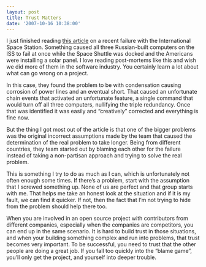 ```yaml
---
layout: post
title: Trust Matters
date: '2007-10-16 10:38:00'
---
```



I just finished reading [this article](http://www.spectrum.ieee.org/print/5598) on a recent failure with the International Space Station. Something caused all three Russian-built computers on the ISS to fail at once while the Space Shuttle was docked and the Americans were installing a solar panel. I love reading post-mortems like this and wish we did more of them in the software industry. You certainly learn a lot about what can go wrong on a project.

In this case, they found the problem to be with condensation causing corrosion of power lines and an eventual short. That caused an unfortunate chain events that activated an unfortunate feature, a single command that would turn off all three computers, nullifying the triple redundancy. Once that was identified it was easily and “creatively” corrected and everything is fine now.

But the thing I got most out of the article is that one of the bigger problems was the original incorrect assumptions made by the team that caused the determination of the real problem to take longer. Being from different countries, they team started out by blaming each other for the failure instead of taking a non-partisan approach and trying to solve the real problem.

This is something I try to do as much as I can, which is unfortunately not often enough some times. If there’s a problem, start with the assumption that I screwed something up. None of us are perfect and that group starts with me. That helps me take an honest look at the situation and if it is my fault, we can find it quicker. If not, then the fact that I’m not trying to hide from the problem should help there too.

When you are involved in an open source project with contributors from different companies, especially when the companies are competitors, you can end up in the same scenario. It is hard to build trust in those situations, and when your building something complex and run into problems, that trust becomes very important. To be successful, you need to trust that the other people are doing a great job. If you fall too quickly into the “blame game”, you’ll only get the project, and yourself into deeper trouble.


